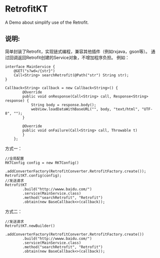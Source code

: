 # RetrofitKT
A Demo about simplify use of  the Retrofit.

## 说明:
简单封装了Retrofit，实现链式编程，兼容其他插件（例如rxjava，gson等）。
通过回调返回Retrofit创建的Service对象，不增加程序负担。
例如：

    interface MainService {
        @GET("s?wd=/{str}")
        Call<String> searchRetrofit(@Path("str") String str);
    }

    Callback<String> callback = new Callback<String>() {
            @Override
            public void onResponse(Call<String> call, Response<String> response) {
                String body = response.body();
                webView.loadDataWithBaseURL("", body, "text/html", "UTF-8", "");
            }

            @Override
            public void onFailure(Call<String> call, Throwable t)
            }
        };

方式一：

    //全局配置
    RKTConfig config = new RKTConfig()
            .addConverterFactory(RetrofitConverter.RetrofitFactory.create());
    RetrofitKT.config(config);
    //发送请求
    RetrofitKT
            .build("http://wwww.baidu.com/")
            .service(MainService.class)
            .method("searchRetrofit", "Retrofit")
            .obtain(new BaseCallback<>(callback));

方式二：

    //发送请求
    RetrofitKT.newBuilder()
            .addConverterFactory(RetrofitConverter.RetrofitFactory.create())
            .build("http://wwww.baidu.com/")
            .service(MainService.class)
            .method("searchRetrofit", "Retrofit")
            .obtain(new BaseCallback<>(callback));
